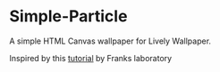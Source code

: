 # Simple-Particle

A simple HTML Canvas wallpaper for Lively Wallpaper.  

Inspired by this [tutorial](https://www.youtube.com/watch?v=Yvz_axxWG4Y) by Franks laboratory
